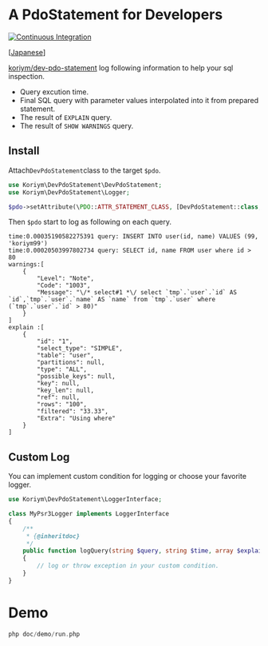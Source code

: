 # A PdoStatement for Developers

[![Continuous Integration](https://github.com/koriym/Koriym.DevPdoStatement/actions/workflows/continuous-integration.yml/badge.svg)](https://github.com/koriym/Koriym.DevPdoStatement/actions/workflows/continuous-integration.yml)

[[Japanese](README.ja.md)]

[koriym/dev-pdo-statement](https://packagist.org/packages/koriym/dev-pdo-statement) log following information to help your sql inspection.

 * Query excution time.
 * Final SQL query with parameter values interpolated into it from prepared statement.
 * The result of `EXPLAIN` query.
 * The result of `SHOW WARNINGS` query.

## Install

Attach`DevPdoStatement`class to the target `$pdo`.

```php
use Koriym\DevPdoStatement\DevPdoStatement;
use Koriym\DevPdoStatement\Logger;

$pdo->setAttribute(\PDO::ATTR_STATEMENT_CLASS, [DevPdoStatement::class, [$pdo, new Logger]]);
```

Then `$pdo` start to log as following on each query.

```
time:0.00035190582275391 query: INSERT INTO user(id, name) VALUES (99, 'koriym99')
time:0.00020503997802734 query: SELECT id, name FROM user where id > 80
warnings:[
    {
        "Level": "Note",
        "Code": "1003",
        "Message": "\/* select#1 *\/ select `tmp`.`user`.`id` AS `id`,`tmp`.`user`.`name` AS `name` from `tmp`.`user` where (`tmp`.`user`.`id` > 80)"
    }
]
explain :[
    {
        "id": "1",
        "select_type": "SIMPLE",
        "table": "user",
        "partitions": null,
        "type": "ALL",
        "possible_keys": null,
        "key": null,
        "key_len": null,
        "ref": null,
        "rows": "100",
        "filtered": "33.33",
        "Extra": "Using where"
    }
]
```


## Custom Log

You can implement custom condition for logging or choose your favorite logger.

```php
use Koriym\DevPdoStatement\LoggerInterface;

class MyPsr3Logger implements LoggerInterface
{
    /**
     * {@inheritdoc}
     */
    public function logQuery(string $query, string $time, array $explain, array $warnings): void
    {
        // log or throw exception in your custom condition.
    }
}
```


# Demo

```php
php doc/demo/run.php 
```
